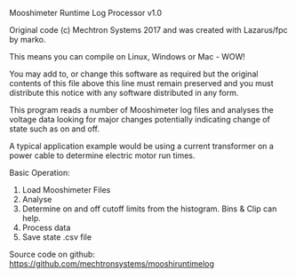 Mooshimeter Runtime Log Processor v1.0

Original code (c) Mechtron Systems 2017 and was created with Lazarus/fpc by marko.

This means you can compile on Linux, Windows or Mac - WOW!

You may add to, or change this software as required but the original contents 
of this file above this line must remain preserved and you must distribute this 
notice with any software distributed in any form.   

This program reads a number of Mooshimeter log files and analyses the voltage 
data looking for major changes potentially indicating change of state such as on and off.

A typical application example would be using a current transformer on a 
power cable to determine electric motor run times.

Basic Operation:
1. Load Mooshimeter Files
2. Analyse
3. Determine on and off cutoff limits from the histogram.  Bins & Clip can help.
4. Process data
5. Save state .csv file 

Source code on github: https://github.com/mechtronsystems/mooshiruntimelog


